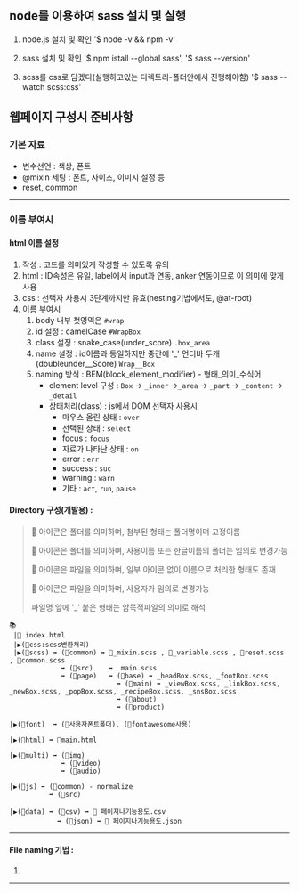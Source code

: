 ## node를 이용하여 sass 설치 및 실행

1. node.js 설치 및 확인 '$ node -v && npm -v'
2. sass 설치 및 확인 '$ npm istall --global sass', '$ sass --version'

3. scss를 css로 담겠다(실행하고있는 디렉토리-폴더안에서 진행해야함) '$ sass --watch scss:css'



## 웹페이지 구성시 준비사항

### 기본 자료 

- 변수선언 : 색상, 폰트
- @mixin 세팅 : 폰트, 사이즈, 이미지 설정 등
- reset, common

---

### 이름 부여시

#### html 이름 설정

1. 작성 : 코드를 의미있게 작성할 수 있도록 유의
2. html : ID속성은 유일, label에서 input과 연동, anker 연동이므로 이 의미에 맞게 사용
3. css : 선택자 사용시 3단계까지만 유효(nesting기법에서도, @at-root)
4. 이름 부여시 
   1. body 내부 첫영역은 `#wrap`
   2. id 설정 : camelCase `#WrapBox`
   3. class 설정 : snake_case(under_score) `.box_area`
   4. name 설정 : id이름과 동일하지만 중간에 '_' 언더바 두개(doubleunder__Score) `Wrap__Box`
   5. naming 방식 : BEM(block_element_modifier) - 형태\_의미_수식어
      - element level 구성 : `Box` -> `_inner` ->`_area` -> `_part` -> `_content` -> `_detail`
      - 상태처리(class) : js에서 DOM 선택자 사용시
        - 마우스 올린 상태 : `over`
        - 선택된 상태 : `select`
        - focus : `focus`
        - 자료가 나타난 상태 : `on`
        - error : `err`
        - success : `suc`
        - warning : `warn`
        - 기타 : `act`, `run`, `pause`

#### Directory 구성(개발용) :

> 📂 아이콘은 폴더를 의미하며, 첨부된 형태는 폴더명이며 고정이름
>
> 💼 아이콘은 폴더를 의미하며, 사용이름 또는 한글이름의 폴더는 임의로 변경가능 
>
> 📙 아이콘은 파일을 의미하며, 일부 아이콘 없이 이름으로 처리한 형태도 존재
>
> 📜 아이콘은 파일을 의미하며, 사용자가 임의로 변경가능
>
> 파일명 앞에 '_' 붙은 형태는 암묵적파일의 의미로 해석

```
📚
 |📙 index.html
 |▶(📂css:scss변환처리)
 |▶(📂scss) ➡ (📂common) ➡ 📙_mixin.scss , 📙_variable.scss , 📙reset.scss , 📙common.scss
             ➡ (📂src)    ➡  main.scss  
             ➡ (📂page)   ➡ (📂base) ➡ _headBox.scss, _footBox.scss
           			       ➡ (📂main) ➡ _viewBox.scss, _linkBox.scss, _newBox.scss, _popBox.scss, _recipeBox.scss, _snsBox.scss
                           ➡ (📂about)
                           ➡ (📂product)

|▶(📂font)  ➡ (💼사용자폰트폴더), (💼fontawesome사용)

|▶(📂html) ➡ 📙main.html

|▶(📂multi) ➡ (📂img)
             ➡ (📂video)
             ➡ (📂audio)
             
|▶(📂js) ➡ (📂common) - normalize
          ➡ (📂src)
          
|▶(📂data) ➡ (📂csv) ➡ 📜 페이지나기능용도.csv 
            ➡ (📂json) ➡ 📜 페이지나기능용도.json
```



---

#### File naming 기법  :

1. 

---

